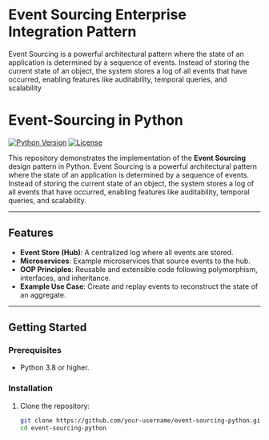 # Event Sourcing Enterprise Integration Pattern
Event Sourcing is a powerful architectural pattern where the state of an application is determined by a sequence of events. Instead of storing the current state of an object, the system stores a log of all events that have occurred, enabling features like auditability, temporal queries, and scalability

# Event-Sourcing in Python

[![Python Version](https://img.shields.io/badge/python-3.8%2B-blue)](https://www.python.org/downloads/)
[![License](https://img.shields.io/badge/license-MIT-green)](LICENSE)

This repository demonstrates the implementation of the **Event Sourcing** design pattern in Python. Event Sourcing is a powerful architectural pattern where the state of an application is determined by a sequence of events. Instead of storing the current state of an object, the system stores a log of all events that have occurred, enabling features like auditability, temporal queries, and scalability.

---

## Features

- **Event Store (Hub)**: A centralized log where all events are stored.
- **Microservices**: Example microservices that source events to the hub.
- **OOP Principles**: Reusable and extensible code following polymorphism, interfaces, and inheritance.
- **Example Use Case**: Create and replay events to reconstruct the state of an aggregate.

---

## Getting Started

### Prerequisites

- Python 3.8 or higher.

### Installation

1. Clone the repository:
   ```bash
   git clone https://github.com/your-username/event-sourcing-python.git
   cd event-sourcing-python
